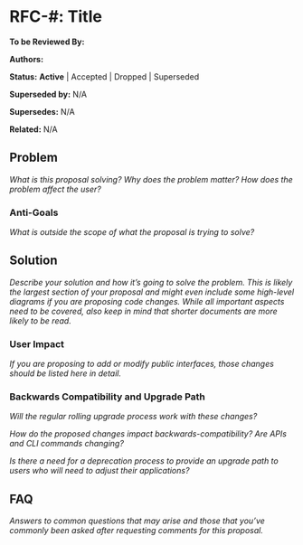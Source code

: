 # RFC-#: Title

**To be Reviewed By:** 

**Authors:**

**Status:** **Active** | Accepted | Dropped | Superseded

**Superseded by:** N/A

**Supersedes:** N/A

**Related:** N/A


## Problem
*What is this proposal solving? Why does the problem matter? How does the problem affect the user?*

### Anti-Goals
*What is outside the scope of what the proposal is trying to solve?*

## Solution
*Describe your solution and how it’s going to solve the problem. This is likely the largest section of your proposal and might even include some high-level diagrams if you are proposing code changes. While all important aspects need to be covered, also keep in mind that shorter documents are more likely to be read.*

### User Impact
*If you are proposing to add or modify public interfaces, those changes should be listed here in detail.*

### Backwards Compatibility and Upgrade Path
*Will the regular rolling upgrade process work with these changes?*

*How do the proposed changes impact backwards-compatibility? Are APIs and CLI commands changing?*

*Is there a need for a deprecation process to provide an upgrade path to users who will need to adjust their applications?*

## FAQ
*Answers to common questions that may arise and those that you’ve commonly been asked after requesting comments for this proposal.*
